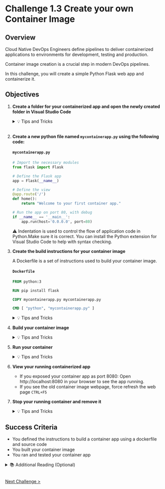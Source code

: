 # Challenge 1.3 Create your own Container Image

## Overview

Cloud Native DevOps Engineers define pipelines to deliver containerized applications to environments for development, testing and production.

Container image creation is a crucial step in modern DevOps pipelines.

In this challenge, you will create a simple Python Flask web app and containerize it.

## Objectives

1.  **Create a folder for your containerized app and open the newly created folder in Visual Studio Code**

    <details>
    <summary>💡 Tips and Tricks</summary>
    <ul>
    <li>One option to create a new directory on Windows to run the command (from the intended parent directory): <code>mkdir mycontainerapp</code></li>
    </li>You can open the newly created directory in Visual Studio Code is to run (from the parent directory): <code>code mycontainerapp</code></li>
    <li>⚠️ If prompted to trust the authors, select <strong>I trust the authors</strong></li>
    </details>
    <br>

2.  **Create a new python file named `mycontainerapp.py` using the following code:**

    #### **`mycontainerapp.py`**

    ```python
    # Import the necessary modules
    from flask import Flask

    # Define the Flask app
    app = Flask(__name__)

    # Define the view
    @app.route('/')
    def home():
        return "Welcome to your first container app."

    # Run the app on port 80, with debug
    if __name__ == '__main__':
        app.run(host='0.0.0.0', port=80)
    ```

    ⚠️ Indentation is used to control the flow of application code in Python.Make sure it is correct. You can install the Python extension for Visual Studio Code to help with syntax checking.

3.  **Create the build instructions for your container image**

    A Dockerfile is a set of instructions used to build your container image.

    #### **`Dockerfile`**

    ```Dockerfile
    FROM python:3

    RUN pip install flask

    COPY mycontainerapp.py mycontainerapp.py

    CMD [ "python", "mycontainerapp.py" ]
    ```

    <details>
        <summary>💡 Tips and Tricks</summary>
        <ul>
            <li>⚠️ A Dockerfile does not have a file extension or period character '.'.</li>
            <li> The FROM instruction sets the base image for the container, we're using a base image that contains python.</li>
            <li>The RUN instruction executes commands to build the container image, we're installing flask</li>
            <li>The COPY instruction copies files to the container image. We're copying our flask app.</li>
            <li>The CMD instruction specifies the default command that will be executed when you start a container from the container image.</li>
        </ul>
    </details>

4.  **Build your container image**

    <details>
    <summary>💡 Tips and Tricks</summary>
    <ul>
    <li>You can star a terminal in Visual Studio Code to run commands, or you can change into the directory of your app using the command (from the parent directory): <code>cd .\mycontainerapp\</code></li>
    <li>You can build your container image with the command: <code>docker build -t mycontainerapp .</code></li>
    <li>If you receive an error, make sure Docker Desktop is running.</li>
    <ul>
    <li>In the above -t is the tag parameter, it is used to name specify the name and version of your container image. If you don't specify a version, latest is used, to the value <code>mycontainerapp</code> is equivalent to <code>mycontainerapp:latest</code>.</li>
    <li>The period "." at the end of the command indicates the working directory. The period indicates to use the current directory.</li>
    </ul>
    </ul>
    </details>

5.  **Run your container**

    <details>
    <summary>💡 Tips and Tricks</summary>
    <ul>
    <li>You can run your container using the following command: <code>docker run -d -p 8080:80 --name mycontainerapp mycontainerapp</code></li>
    <ul>
    <li>The <code>-d</code> parameter indicates to run the container detached from the terminal, returning the control of the terminal back to you. If you run without the <code>-d</code> parameter, your terminal becomes an interactive terminal inside the container. Which is useful for troubleshooting.</li>
    <li>The<code>-p 8080:80</code> parameter exposes a port on the container to the container host. Supplying <code>8080:80</code> will expose port 80 on the container as port 8080 on the container host. This allows you to view your app on port 8080 locally.</li>
    <li>The <code>--name</code> parameter is used to provide the name of the container image</li>
    <li>The <code>mycontainerapp</code> value at the end of the command indicates the container image to use.</li>
    </ul>
    </ul>
    </details>

6.  **View your running containerized app**

    - If you exposed your container app as port 8080: Open http://localhost:8080 in your browser to see the app running.
    - If you see the old container image webpage, force refresh the web page `CTRL+F5`

7.  **Stop your running container and remove it**

    <details>
    <summary>💡 Tips and Tricks</summary>
    <ul>
    <li>You can list running containers with the command: <code>docker container list</code></li>
    </li>You can stop a running container with the command:<code>docker container stop &lt;container id&gt;</code></li>
    </li>Or you can force remove the container with: <code>docker container remove --force &lt;container id&gt;</code></li>
    </details>

## Success Criteria

- You defined the instructions to build a container app using a dockerfile and source code
- You built your container image
- You ran and tested your container app

<details>
<summary>📚 Additional Reading (Optional)</summary>
<ul>
<li><a href="https://docs.docker.com/engine/reference/builder/">Dockerfile reference</a></li>
<li><a href="https://docs.docker.com/engine/reference/commandline/build/">docker build</a></li>
<li><a href="https://docs.docker.com/engine/reference/commandline/run/">docker run</a></li>
</ul>
</details>
<br />

[Next Challenge >](../1.4/readme.md)
